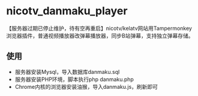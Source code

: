 # nicotv_danmaku_player
【服务器过期已停止维护，待有空再重启】nicotv/kelatv网站用Tampermonkey浏览器插件，普通视频播放器改弹幕播放器，同步B站弹幕，支持独立弹幕存储。

## 使用
  - 服务器安装Mysql，导入数据库danmaku.sql
  - 服务器安装PHP环境，脚本执行php danmaku.php
  - Chrome内核的浏览器安装油猴，导入danmaku.js，刷新即可